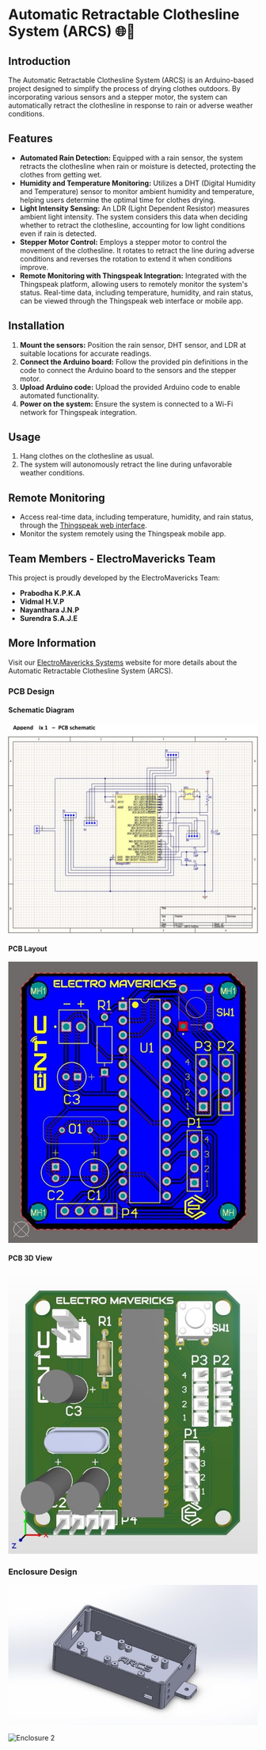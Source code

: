 # Automatic Retractable Clothesline System (ARCS) 🌐🧺

## Introduction

The Automatic Retractable Clothesline System (ARCS) is an Arduino-based project designed to simplify the process of drying clothes outdoors. By incorporating various sensors and a stepper motor, the system can automatically retract the clothesline in response to rain or adverse weather conditions.

## Features

- **Automated Rain Detection:** Equipped with a rain sensor, the system retracts the clothesline when rain or moisture is detected, protecting the clothes from getting wet.
- **Humidity and Temperature Monitoring:** Utilizes a DHT (Digital Humidity and Temperature) sensor to monitor ambient humidity and temperature, helping users determine the optimal time for clothes drying.
- **Light Intensity Sensing:** An LDR (Light Dependent Resistor) measures ambient light intensity. The system considers this data when deciding whether to retract the clothesline, accounting for low light conditions even if rain is detected.
- **Stepper Motor Control:** Employs a stepper motor to control the movement of the clothesline. It rotates to retract the line during adverse conditions and reverses the rotation to extend it when conditions improve.
- **Remote Monitoring with Thingspeak Integration:** Integrated with the Thingspeak platform, allowing users to remotely monitor the system's status. Real-time data, including temperature, humidity, and rain status, can be viewed through the Thingspeak web interface or mobile app.

## Installation

1. **Mount the sensors:** Position the rain sensor, DHT sensor, and LDR at suitable locations for accurate readings.
2. **Connect the Arduino board:** Follow the provided pin definitions in the code to connect the Arduino board to the sensors and the stepper motor.
3. **Upload Arduino code:** Upload the provided Arduino code to enable automated functionality.
4. **Power on the system:** Ensure the system is connected to a Wi-Fi network for Thingspeak integration.

## Usage

1. Hang clothes on the clothesline as usual.
2. The system will autonomously retract the line during unfavorable weather conditions.

## Remote Monitoring

- Access real-time data, including temperature, humidity, and rain status, through the [Thingspeak web interface](https://thingspeak.com/).
- Monitor the system remotely using the Thingspeak mobile app.

## Team Members - ElectroMavericks Team

This project is proudly developed by the ElectroMavericks Team:

- **Prabodha K.P.K.A**
- **Vidmal H.V.P**
- **Nayanthara J.N.P**
- **Surendra S.A.J.E**

## More Information

Visit our [ElectroMavericks Systems](https://www.electromavericks.systems/) website for more details about the Automatic Retractable Clothesline System (ARCS).

### PCB Design

#### Schematic Diagram

![PCB Schematic](design/AltiumPCBFiles/Images/PCBschematic.png)

#### PCB Layout

![PCB Layout](design/AltiumPCBFiles/Images/PCBLayout.jpg)

#### PCB 3D View

![PCB 3D View](design/AltiumPCBFiles/Images/PCB3Dview.jpg)

### Enclosure Design

![Enclosure](design/SolidWorksFiles/Images/Enclousure.jpg)

![Enclosure 2](path/to/your/appendices/appendix5.png)
